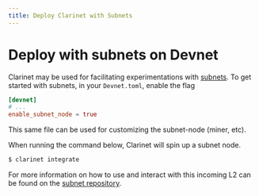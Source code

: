 ```yaml
---
title: Deploy Clarinet with Subnets
---
```


# Deploy with subnets on Devnet

Clarinet may be used for facilitating experimentations with [subnets](https://www.youtube.com/watch?v=PFPwuVCGGuI).
To get started with subnets, in your `Devnet.toml`, enable the flag

```toml
[devnet]
# ...
enable_subnet_node = true
```

This same file can be used for customizing the subnet-node (miner, etc).

When running the command below, Clarinet will spin up a subnet node.

```bash
$ clarinet integrate
```

For more information on how to use and interact with this incoming L2 
can be found on the [subnet repository](https://github.com/hirosystems/stacks-subnets).
